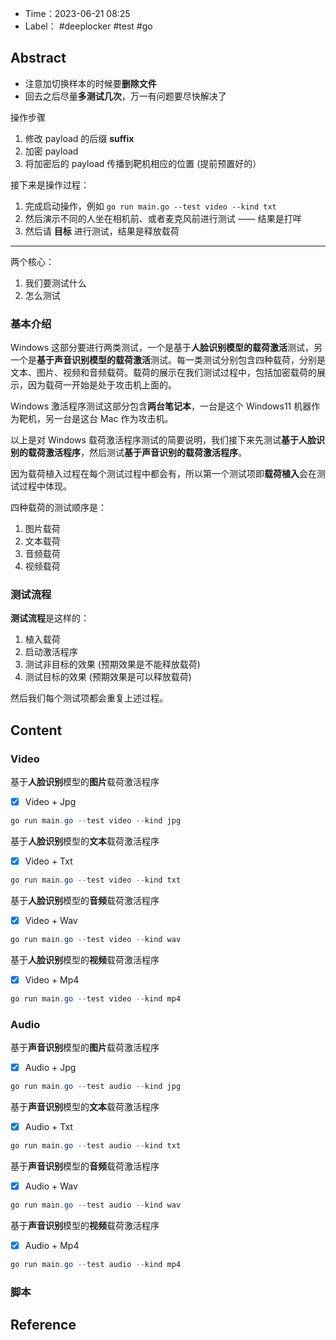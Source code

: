 - Time：2023-06-21 08:25
- Label： #deeplocker #test #go

## Abstract

- 注意加切换样本的时候要**删除文件**
- 回去之后尽量**多测试几次**，万一有问题要尽快解决了

操作步骤

1. 修改 payload 的后缀 **suffix**
2. 加密 payload
3. 将加密后的 payload 传播到靶机相应的位置 (提前预置好的）

接下来是操作过程：

1. 完成启动操作，例如 `go run main.go --test video --kind txt`
2. 然后演示不同的人坐在相机前、或者麦克风前进行测试 —— 结果是打咩
3. 然后请 **目标** 进行测试，结果是释放载荷

---

两个核心：

1. 我们要测试什么
2. 怎么测试

### 基本介绍

Windows 这部分要进行两类测试，一个是基于**人脸识别模型的载荷激活**测试，另一个是**基于声音识别模型的载荷激活**测试。每一类测试分别包含四种载荷，分别是文本、图片、视频和音频载荷。载荷的展示在我们测试过程中，包括加密载荷的展示，因为载荷一开始是处于攻击机上面的。

Windows 激活程序测试这部分包含**两台笔记本**，一台是这个 Windows11 机器作为靶机，另一台是这台 Mac 作为攻击机。

以上是对 Windows 载荷激活程序测试的简要说明，我们接下来先测试**基于人脸识别的载荷激活程序**，然后测试**基于声音识别的载荷激活程序**。

因为载荷植入过程在每个测试过程中都会有，所以第一个测试项即**载荷植入**会在测试过程中体现。

四种载荷的测试顺序是：  

1. 图片载荷
2. 文本载荷
3. 音频载荷
4. 视频载荷

### 测试流程

**测试流程**是这样的：

1. 植入载荷
2. 启动激活程序
3. 测试非目标的效果 (预期效果是不能释放载荷)
4. 测试目标的效果 (预期效果是可以释放载荷)

然后我们每个测试项都会重复上述过程。

## Content

### Video

基于**人脸识别**模型的**图片**载荷激活程序

- [x] Video + Jpg

```powershell
go run main.go --test video --kind jpg
```

基于**人脸识别**模型的**文本**载荷激活程序

- [x] Video + Txt

```powershell
go run main.go --test video --kind txt
```

基于**人脸识别**模型的**音频**载荷激活程序

- [x] Video + Wav

```powershell
go run main.go --test video --kind wav
```

基于**人脸识别**模型的**视频**载荷激活程序

- [x] Video + Mp4

```powershell
go run main.go --test video --kind mp4
```

### Audio

基于**声音识别**模型的**图片**载荷激活程序

- [x] Audio + Jpg

```powershell
go run main.go --test audio --kind jpg
```

基于**声音识别**模型的**文本**载荷激活程序

- [x] Audio + Txt

```powershell
go run main.go --test audio --kind txt
```

基于**声音识别**模型的**音频**载荷激活程序

- [x] Audio + Wav

```powershell
go run main.go --test audio --kind wav
```

基于**声音识别**模型的**视频**载荷激活程序

- [x] Audio + Mp4

```powershell
go run main.go --test audio --kind mp4
```

### 脚本

## Reference
